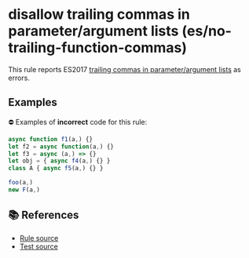 # disallow trailing commas in parameter/argument lists (es/no-trailing-function-commas)

This rule reports ES2017 [trailing commas in parameter/argument lists](https://github.com/tc39/proposal-trailing-function-commas#readme) as errors.

## Examples

⛔ Examples of **incorrect** code for this rule:

```js
async function f1(a,) {}
let f2 = async function(a,) {}
let f3 = async (a,) => {}
let obj = { async f4(a,) {} }
class A { async f5(a,) {} }

foo(a,)
new F(a,)
```

## 📚 References

- [Rule source](../../lib/rules/no-trailing-function-commas.js)
- [Test source](../../tests/lib/rules/no-trailing-function-commas.js)
